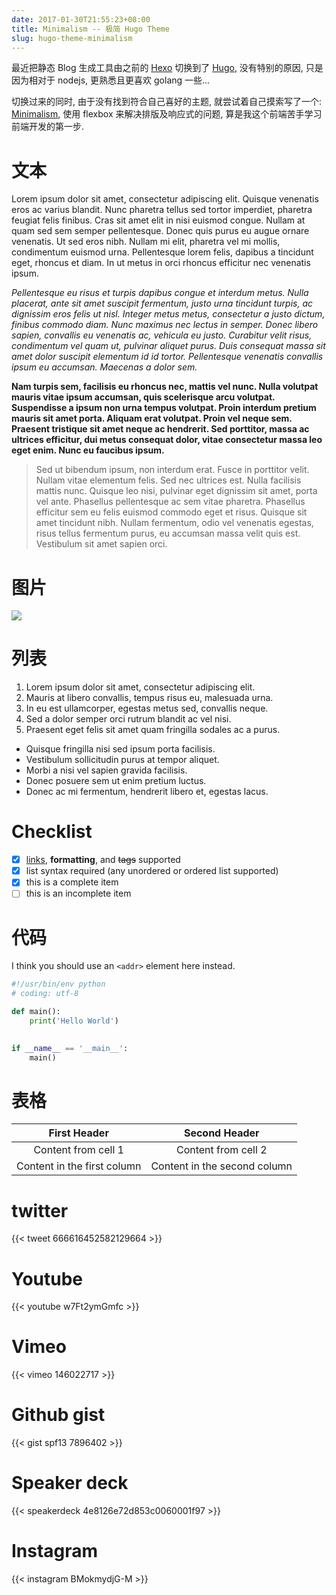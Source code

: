 ```yaml
---
date: 2017-01-30T21:55:23+08:00
title: Minimalism -- 极简 Hugo Theme
slug: hugo-theme-minimalism
---
```


最近把静态 Blog 生成工具由之前的 [Hexo](https://hexo.io) 切换到了 [Hugo](https://gohugo.io),
没有特别的原因, 只是因为相对于 nodejs, 更熟悉且更喜欢 golang 一些...
<!--more-->

切换过来的同时, 由于没有找到符合自己喜好的主题, 就尝试着自己摸索写了一个:
[Minimalism](https://github.com/cissoid/hugo-theme-minimalism), 使用 flexbox
来解决排版及响应式的问题, 算是我这个前端苦手学习前端开发的第一步.

# 文本
Lorem ipsum dolor sit amet, consectetur adipiscing elit. Quisque venenatis eros ac varius blandit. Nunc pharetra tellus sed tortor imperdiet, pharetra feugiat felis finibus. Cras sit amet elit in nisi euismod congue. Nullam at quam sed sem semper pellentesque. Donec quis purus eu augue ornare venenatis. Ut sed eros nibh. Nullam mi elit, pharetra vel mi mollis, condimentum euismod urna. Pellentesque lorem felis, dapibus a tincidunt eget, rhoncus et diam. In ut metus in orci rhoncus efficitur nec venenatis ipsum.

*Pellentesque eu risus et turpis dapibus congue et interdum metus. Nulla placerat, ante sit amet suscipit fermentum, justo urna tincidunt turpis, ac dignissim eros felis ut nisl. Integer metus metus, consectetur a justo dictum, finibus commodo diam. Nunc maximus nec lectus in semper. Donec libero sapien, convallis eu venenatis ac, vehicula eu justo. Curabitur velit risus, condimentum vel quam ut, pulvinar aliquet purus. Duis consequat massa sit amet dolor suscipit elementum id id tortor. Pellentesque venenatis convallis ipsum eu accumsan. Maecenas a dolor sem.*

**Nam turpis sem, facilisis eu rhoncus nec, mattis vel nunc. Nulla volutpat mauris vitae ipsum accumsan, quis scelerisque arcu volutpat. Suspendisse a ipsum non urna tempus volutpat. Proin interdum pretium mauris sit amet porta. Aliquam erat volutpat. Proin vel neque sem. Praesent tristique sit amet neque ac hendrerit. Sed porttitor, massa ac ultrices efficitur, dui metus consequat dolor, vitae consectetur massa leo eget enim. Nunc eu faucibus ipsum.**

> Sed ut bibendum ipsum, non interdum erat. Fusce in porttitor velit. Nullam vitae elementum felis. Sed nec ultrices est. Nulla facilisis mattis nunc. Quisque leo nisi, pulvinar eget dignissim sit amet, porta vel ante. Phasellus pellentesque ac sem vitae pharetra. Phasellus efficitur sem eu felis euismod commodo eget et risus. Quisque sit amet tincidunt nibh. Nullam fermentum, odio vel venenatis egestas, risus tellus fermentum purus, eu accumsan massa velit quis est. Vestibulum sit amet sapien orci.

# 图片
![](https://unsplash.it/g/768/432?random)

# 列表
1. Lorem ipsum dolor sit amet, consectetur adipiscing elit.
2. Mauris at libero convallis, tempus risus eu, malesuada urna.
3. In eu est ullamcorper, egestas metus sed, convallis neque.
4. Sed a dolor semper orci rutrum blandit ac vel nisi.
5. Praesent eget felis sit amet quam fringilla sodales ac a purus.

- Quisque fringilla nisi sed ipsum porta facilisis.
- Vestibulum sollicitudin purus at tempor aliquet.
- Morbi a nisi vel sapien gravida facilisis.
- Donec posuere sem ut enim pretium luctus.
- Donec ac mi fermentum, hendrerit libero et, egestas lacus.

# Checklist
- [x] [links](http://www.baidu.com), **formatting**, and <del>tags</del> supported
- [x] list syntax required (any unordered or ordered list supported)
- [x] this is a complete item
- [ ] this is an incomplete item

# 代码
I think you should use an `<addr>` element here instead.

``` python
#!/usr/bin/env python
# coding: utf-8

def main():
    print('Hello World')
     

if __name__ == '__main__':
    main()
```

# 表格
| First Header                | Second Header                |
|:---------------------------:|:----------------------------:|
| Content from cell 1         | Content from cell 2          |
| Content in the first column | Content in the second column |

# twitter
{{< tweet 666616452582129664 >}}

# Youtube
{{< youtube w7Ft2ymGmfc >}}

# Vimeo
{{< vimeo 146022717 >}}

# Github gist
{{< gist spf13 7896402 >}}

# Speaker deck
{{< speakerdeck 4e8126e72d853c0060001f97 >}}

# Instagram
{{< instagram BMokmydjG-M >}}
